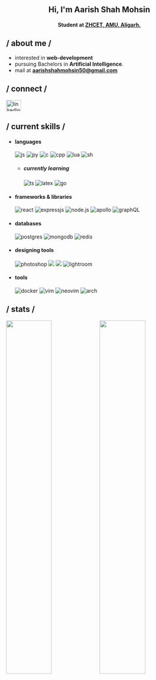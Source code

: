 <h2 align="center">Hi, I'm Aarish Shah Mohsin</h2>
<h4 align="center">Student at <a href="https://amu.ac.in/colleges/zakir-husain-college-of-engineering-and-technology" target="_blank" >ZHCET, AMU, Aligarh.</a></h4>

<h2> / about me /</h2>
  
- interested in **web-development**
- pursuing Bachelors in **Artificial Intelligence**.
- mail at **aarishshahmohsin50@gmail.com**

<h2 align="left"> / connect /</h2>
<p align="left">
  <a href="https://www.linkedin.com/in/aarish-shah-mohsin-91aa1965/" target="_blank"><img align="center"
      src="https://raw.githubusercontent.com/rahuldkjain/github-profile-readme-generator/master/src/images/icons/Social/linked-in-alt.svg"
      alt="linkedin" height="30" width="40" /></a>
  
</p>

<h2> / current skills / </h2>
  
- <h4> languages </h4>
  <img src = "https://img.shields.io/badge/JavaScript-323330?style=for-the-badge&logo=javascript&logoColor=F7DF1E" alt = "js" />
  <img src="https://img.shields.io/badge/python-3670A0?style=for-the-badge&logo=python&logoColor=ffdd54" alt="py">
  <img src="https://img.shields.io/badge/c-%2300599C.svg?style=for-the-badge&logo=c&logoColor=white" alt="c">
  <img src="https://img.shields.io/badge/c++-%2300599C.svg?style=for-the-badge&logo=c%2B%2B&logoColor=white" alt="cpp">
  <img src="https://img.shields.io/badge/lua-%232C2D72.svg?style=for-the-badge&logo=lua&logoColor=white" alt="lua">
  <img src="https://img.shields.io/badge/shell_script-%23121011.svg?style=for-the-badge&logo=gnu-bash&logoColor=white" alt="sh">
  
  
  - <h5> currently learning </h5>
        <img src = "https://img.shields.io/badge/TypeScript-007ACC?style=for-the-badge&logo=typescript&logoColor=white" alt = "ts" />
        <img src="https://img.shields.io/badge/latex-%23008080.svg?style=for-the-badge&logo=latex&logoColor=white" alt="latex"/>
        <img src = "https://img.shields.io/badge/go-%2300ADD8.svg?style=for-the-badge&logo=go&logoColor=white" alt = "go" />
  
- <h4> frameworks & libraries </h4>
    <img src="https://img.shields.io/badge/react-%2320232a.svg?style=for-the-badge&logo=react&logoColor=%2361DAFB" alt="react">
    <img src = "https://img.shields.io/badge/express.js-%23404d59.svg?style=for-the-badge&logo=express&logoColor=%2361DAFB" alt = "expressjs" />
  <img src="https://img.shields.io/badge/node.js-6DA55F?style=for-the-badge&logo=node.js&logoColor=white" alt="node.js">
  <img src="https://img.shields.io/badge/-ApolloGraphQL-311C87?style=for-the-badge&logo=apollo-graphql" alt="apollo">
  <img src="https://img.shields.io/badge/-GraphQL-E10098?style=for-the-badge&logo=graphql&logoColor=white" alt="graphQL">

-   <h4>databases</h4>
    <img src="https://img.shields.io/badge/postgres-%23316192.svg?style=for-the-badge&logo=postgresql&logoColor=white" alt="postgres">
    <img src="https://img.shields.io/badge/MongoDB-%234ea94b.svg?style=for-the-badge&logo=mongodb&logoColor=white" alt="mongodb">
    <img src="https://img.shields.io/badge/redis-%23DD0031.svg?style=for-the-badge&logo=redis&logoColor=white" alt="redis">

-   <h4> designing tools </h4>
    <img src = "https://img.shields.io/badge/adobe%20photoshop-%2331A8FF.svg?style=for-the-badge&logo=adobe%20photoshop&logoColor=white" alt = "photoshop" />
    <img src = "https://img.shields.io/badge/Adobe%20Premiere%20Pro-9999FF.svg?style=for-the-badge&logo=Adobe%20Premiere%20Pro&logoColor=white" = "premiere pro" />
    <img src = "https://img.shields.io/badge/Adobe%20After%20Effects-9999FF.svg?style=for-the-badge&logo=Adobe%20After%20Effects&logoColor=white" = "after effects" />
    <img src="https://img.shields.io/badge/Adobe%20Lightroom-31A8FF.svg?style=for-the-badge&logo=Adobe%20Lightroom&logoColor=white" alt="lightroom"/>

-   <h4> tools </h4>
    <img src="https://img.shields.io/badge/docker-%230db7ed.svg?style=for-the-badge&logo=docker&logoColor=white" alt="docker" />
    <img src="https://img.shields.io/badge/VIM-%2311AB00.svg?style=for-the-badge&logo=vim&logoColor=white" alt="vim"/>
    <img src="https://img.shields.io/badge/NeoVim-%2357A143.svg?&style=for-the-badge&logo=neovim&logoColor=white" alt="neovim"/>
    <img src="https://img.shields.io/badge/Arch%20Linux-1793D1?logo=arch-linux&logoColor=fff&style=for-the-badge" alt="arch" >

<h2>/ stats /</h2>
<p align="left">
  <!-- <a href="https://abhigyantrips.dev/"> -->
  <img width="49.5%" src="https://github-readme-stats.vercel.app/api?username=aarishshahmohsin&show_icons=true&theme=github_dark&hide_border=true" />
    <img width="49.5%" src="https://github-readme-streak-stats.herokuapp.com/?user=aarishshahmohsin&theme=github-dark-blue&hide_border=true" />
  <!-- </a> -->
</p>
<br>
